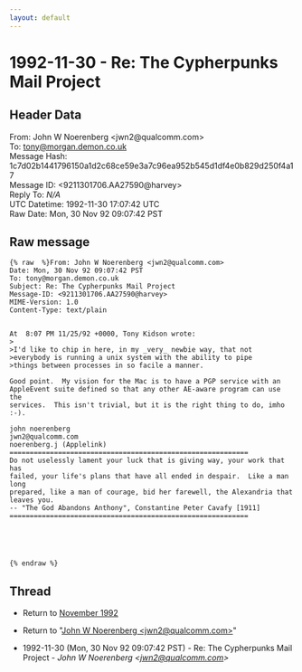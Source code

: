 ```yaml
---
layout: default
---
```


# 1992-11-30 - Re: The Cypherpunks Mail Project

## Header Data

From: John W Noerenberg \<jwn2<span>@</span>qualcomm.com\><br>
To: tony@morgan.demon.co.uk<br>
Message Hash: 1c7d02b1441796150a1d2c68ce59e3a7c96ea952b545d1df4e0b829d250f4a17<br>
Message ID: \<9211301706.AA27590@harvey\><br>
Reply To: _N/A_<br>
UTC Datetime: 1992-11-30 17:07:42 UTC<br>
Raw Date: Mon, 30 Nov 92 09:07:42 PST<br>

## Raw message

```
{% raw  %}From: John W Noerenberg <jwn2@qualcomm.com>
Date: Mon, 30 Nov 92 09:07:42 PST
To: tony@morgan.demon.co.uk
Subject: Re: The Cypherpunks Mail Project
Message-ID: <9211301706.AA27590@harvey>
MIME-Version: 1.0
Content-Type: text/plain


At  8:07 PM 11/25/92 +0000, Tony Kidson wrote:
>
>I'd like to chip in here, in my _very_ newbie way, that not 
>everybody is running a unix system with the ability to pipe 
>things between processes in so facile a manner.

Good point.  My vision for the Mac is to have a PGP service with an
AppleEvent suite defined so that any other AE-aware program can use the
services.  This isn't trivial, but it is the right thing to do, imho :-).

john noerenberg
jwn2@qualcomm.com
noerenberg.j (Applelink)
===========================================================
Do not uselessly lament your luck that is giving way, your work that has
failed, your life's plans that have all ended in despair.  Like a man long
prepared, like a man of courage, bid her farewell, the Alexandria that
leaves you.
-- "The God Abandons Anthony", Constantine Peter Cavafy [1911]
===========================================================





{% endraw %}
```

## Thread

+ Return to [November 1992](/archive/1992/11)

+ Return to "[John W Noerenberg <jwn2<span>@</span>qualcomm.com>](/author/john_w_noerenberg_jwn2_at_qualcomm_com_)"

+ 1992-11-30 (Mon, 30 Nov 92 09:07:42 PST) - Re: The Cypherpunks Mail Project - _John W Noerenberg \<jwn2@qualcomm.com\>_

